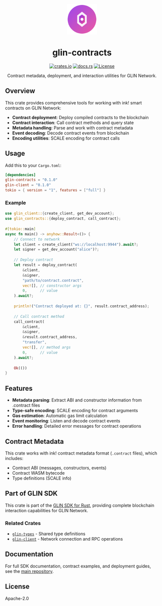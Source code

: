 <div align="center">
  <img src="https://raw.githubusercontent.com/glin-ai/glin-sdk-rust/main/assets/glin-coin.svg" alt="GLIN Logo" width="100" height="100">

  # glin-contracts

[![crates.io](https://img.shields.io/crates/v/glin-contracts.svg)](https://crates.io/crates/glin-contracts)
[![docs.rs](https://docs.rs/glin-contracts/badge.svg)](https://docs.rs/glin-contracts)
[![License](https://img.shields.io/badge/License-Apache%202.0-blue.svg)](../LICENSE)

Contract metadata, deployment, and interaction utilities for GLIN Network.

</div>

## Overview

This crate provides comprehensive tools for working with ink! smart contracts on GLIN Network:

- **Contract deployment**: Deploy compiled contracts to the blockchain
- **Contract interaction**: Call contract methods and query state
- **Metadata handling**: Parse and work with contract metadata
- **Event decoding**: Decode contract events from blockchain
- **Encoding utilities**: SCALE encoding for contract calls

## Usage

Add this to your `Cargo.toml`:

```toml
[dependencies]
glin-contracts = "0.1.0"
glin-client = "0.1.0"
tokio = { version = "1", features = ["full"] }
```

### Example

```rust
use glin_client::{create_client, get_dev_account};
use glin_contracts::{deploy_contract, call_contract};

#[tokio::main]
async fn main() -> anyhow::Result<()> {
    // Connect to network
    let client = create_client("ws://localhost:9944").await?;
    let signer = get_dev_account("alice")?;

    // Deploy contract
    let result = deploy_contract(
        &client,
        &signer,
        "path/to/contract.contract",
        vec![], // constructor args
        0,      // value
    ).await?;

    println!("Contract deployed at: {}", result.contract_address);

    // Call contract method
    call_contract(
        &client,
        &signer,
        &result.contract_address,
        "transfer",
        vec![], // method args
        0,      // value
    ).await?;

    Ok(())
}
```

## Features

- **Metadata parsing**: Extract ABI and constructor information from .contract files
- **Type-safe encoding**: SCALE encoding for contract arguments
- **Gas estimation**: Automatic gas limit calculation
- **Event monitoring**: Listen and decode contract events
- **Error handling**: Detailed error messages for contract operations

## Contract Metadata

This crate works with ink! contract metadata format (`.contract` files), which includes:

- Contract ABI (messages, constructors, events)
- Contract WASM bytecode
- Type definitions (SCALE info)

## Part of GLIN SDK

This crate is part of the [GLIN SDK for Rust](https://github.com/glin-ai/glin-sdk-rust), providing complete blockchain interaction capabilities for GLIN Network.

### Related Crates

- [`glin-types`](https://crates.io/crates/glin-types) - Shared type definitions
- [`glin-client`](https://crates.io/crates/glin-client) - Network connection and RPC operations

## Documentation

For full SDK documentation, contract examples, and deployment guides, see the [main repository](https://github.com/glin-ai/glin-sdk-rust).

## License

Apache-2.0
